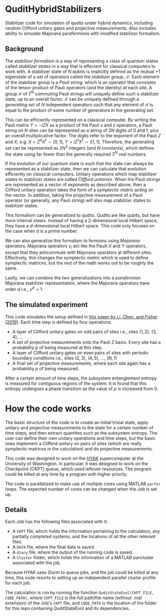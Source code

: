 # QuditHybridStabilizers
Stabilizer code for simulation of qudits under hybrid dynamics, including random Clifford unitary gates and projective measurements. Also includes ability to simulate Majorana parafermions with modified stabilizer formalism.

## Background

The *stabilizer formalism* is a way of representing a class of quantum states called *stabilizer states* in a way that is effecient for classical computers to work with. A stabilizer state of $N$ qubits is implicitly defined as the mutual $+1$ eigenstate of a set of operators called the *stabilizer group*, $\mathcal{S}$. Each element of the stabilizer group is a *Pauli string*, which is an operator that consistes of the tensor product of Pauli operators (and the identity) at each site. A group $\mathcal{S}$ of $2^N$ commuting Pauli strings will uniquely define such a stabilizer state, up to an overall factor. $\mathcal{S}$ can be uniquely defined through a *generating set* of $N$ independent operators such that any element of $\mathcal{S}$ is equal to the product of some number of generators in the generating set.

This can be efficiently represented on a classical computer. By writing the Pauli matrix ${Y = -iZX}$ as a product of the Pauli $x$ and $z$ operators, a Pauli string on $N$ sites can be represented as a string of $2N$ digits of 0 and 1, plus an overall multiplicative factor. The digits refer to the exponent of the Pauli $Z$ and $X$; e.g. ${X = Z^0 X^1 \sim [0,1]}$, ${Y = i Z^1 X^1\sim i[1,1]}$. Therefore, the generating set can be represented as $2N^2$ integers (and $N$ constants), which defines the state using far fewer than the generally required $2^N$ real numbers.

If the evolution of our quantum state is such that the state can always be represented as a stabilizer state, then we can calculate that evolution efficiently on classical computers. Unitary operations which map stabilizer states to stabilizer states are called *Clifford unitaries*. When the Pauli strings are represented as a vector of exponents as described above, then a Clifford unitary operation takes the form of a *symplectic matrix* acting on the vector. In addition, taking the projective measurement of a Pauli operator (or generally, any Pauli string) will also map stabilizer states to stabilizer states.

This formalism can be generalized to qudits. Qudits are like qubits, but have more internal states. Instead of having a 2-dimensional local Hilbert space, they have a $d$-dimensional local Hilbert space. This code only focuses on the case when $d$ is a prime number.

We can also generalize this formalism to fermions using *Majorana operators*. Majorana operators $\gamma_i$ act like the Pauili $X$ and $Y$ operators, except that they anticommute with Majorana operators at different sites. Effectively, this changes the symplectic metric which is used to define symplectic matrices, but the rest of the math works out to be roughly the same.

Lastly, we can combine the two generalizations into a *parafermion* Majorana stabilizer representation, where the Majorana operators have order $d$ i.e., $\gamma^d = 1$.

## The simulated experiment

This code simulates the setup defined in [this paper by Li, Chen, and Fisher (2019)](https://doi.org/10.1103/PhysRevB.100.134306). Each time step is defined by four operations:

 - A layer of Clifford unitary gates on odd pairs of sites i.e., sites $(1,2)$, $(3,4)$, ...
 - A set of projective measurements onto the Pauli Z basis. Every site has a probability $p$ of being measured at this step.
 - A layer of Clifford unitary gates on even pairs of sites with periodic boundary conditions i.e., sites $(2,3)$, $(4,5)$, ..., $(N,1)$
 - A final set of projective measurements, where each site again has a probability $p$ of being measured.

After a certain amount of time steps, the subsystem entanglement entropy is measured for contiguous regions of the system. It is found that this entropy undergoes a phase transition as the value of $p$ is increased from $0$.

# How the code works

The basic structure of the code is to create an initial trivial state, apply unitary and projective measurements to the state for a certain number of time steps, and then extract quantites such as the subsystem entropy. The user can define their own unitary operations and time steps, but the basic ones implement a Clifford unitary on pairs of sites (which are really symplectic matrices in the calculation) and do projective measurements.

This code was designed to work on the [HYAK](https://hyak.uw.edu/) supercomputer at the Unviersity of Washington. In particular, it was designed to work on the Checkpoint (CKPT) queue, which used leftover resources. The program could be killed at any time by a program with higher priority. 

The code is parallelized to make use of multiple cores using MATLAB `parfor` loops. The expected number of cores can be changed when the Job is set up.

## Details

Each Job has the following files associated with it:
 - A `CKPT` file, which holds the information pertaining to the calculation, any partially completed systems, and the locations of all the other relevant files.
 - A `DATA` file, where the final data is saved.
 - A `diary` file, where the output of the running code is saved.
 - A `Cluster` folder, which holds the information of a MATLAB parcluster associated with the job.

Because HYAK uses Slurm to queue jobs, and the job could be killed at any time, this code resorts to setting up an independent parallel cluster profile for each job.

The calculation is run by running the function `QuditStateEvol(CKPT_FILE, CODE_PATH)`, where `CKPT_FILE` is the full path/file name (without .mat extension) of the Job's `CKPT` file, and `CODE_PATH` is the location of the folder for this repo containing QuditStateEvol and its dependencies.